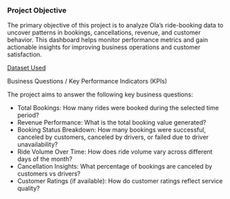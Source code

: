 <H3>Project Objective</H3>

The primary objective of this project is to analyze Ola’s ride-booking data to uncover patterns in bookings, cancellations, revenue, and customer behavior. This dashboard helps monitor performance metrics and gain actionable insights for improving business operations and customer satisfaction.

<a href = "https://github.com/DeepakfromSIT/Ola-Data-Analytics/blob/main/Ola.xlsx">Dataset Used <a>

Business Questions / Key Performance Indicators (KPIs)

The project aims to answer the following key business questions:

* Total Bookings: How many rides were booked during the selected time period?
* Revenue Performance: What is the total booking value generated?
* Booking Status Breakdown: How many bookings were successful, canceled by customers, canceled by drivers, or failed due to driver unavailability?
* Ride Volume Over Time: How does ride volume vary across different days of the month?
* Cancellation Insights: What percentage of bookings are canceled by customers vs drivers?
* Customer Ratings (if available): How do customer ratings reflect service quality?




